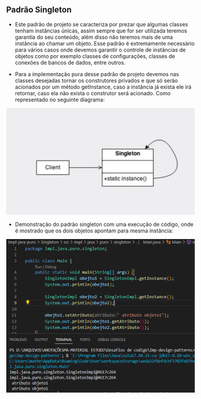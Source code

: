 ## Padrão Singleton

- Este padrão de projeto se caracteriza por prezar que algumas classes tenham instâncias únicas, assim sempre que for ser utilizada teremos garantia do seu conteúdo, além disso não teremos mais de uma instância ao chamar um objeto. Esse padrão é extremamente necessário para vários casos onde devemos garantir o controle de instâncias de objetos como por exemplo classes de configurações, classes de conexões de bancos de dados, entre outros.


- Para a implementação pura desse padrão de projeto devemos nas classes desejadas tornar os construtores privados e que só serão acionados por um método getInstance, caso a instância já exista ele irá retornar, caso ela não exista o construtor será acionado. Como representado no seguinte diagrama:

![alt text](image.png)

- Demonstração do padrão singleton com uma execução de código, onde é mostrado que os dois objetos apontam para mesma instância:

![alt text](image-1.png)